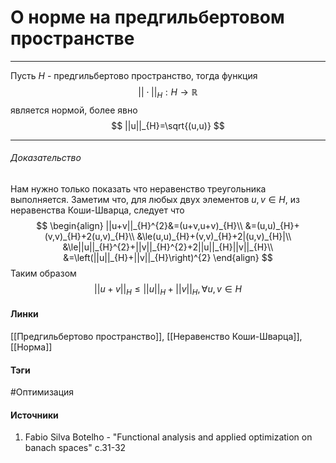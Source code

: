 # О норме на предгильбертовом пространстве
***
Пусть $H$ - предгильбертово пространство, тогда функция
$$
||\cdot||_{H}:H\to\mathbb{R}
$$
является нормой, более явно
$$
||u||_{H}=\sqrt{(u,u)}
$$
***
###### Доказательство
Нам нужно только показать что неравенство треугольника выполняется. Заметим что, для любых двух элементов $u,v\in H$, из неравенства Коши-Шварца, следует что
$$
\begin{align}
||u+v||_{H}^{2}&=(u+v,u+v)_{H}\\
&=(u,u)_{H}+(v,v)_{H}+2(u,v)_{H}\\
&\le(u,u)_{H}+(v,v)_{H}+2|(u,v)_{H}|\\
&\le||u||_{H}^{2}+||v||_{H}^{2}+2||u||_{H}||v||_{H}\\
&=\left(||u||_{H}+||v||_{H}\right)^{2}
\end{align}
$$
Таким образом
$$
||u+v||_{H}\le||u||_{H}+||v||_{H},\forall u,v\in H
$$
#### Линки
 [[Предгильбертово пространство]],
 [[Неравенство Коши-Шварца]],
 [[Норма]]
#### Тэги
 #Оптимизация 
#### Источники
1. Fabio Silva Botelho - "Functional analysis and applied optimization on banach spaces" c.31-32